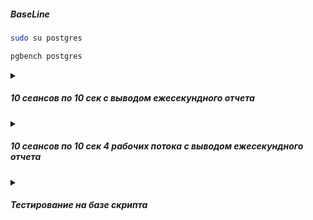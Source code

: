##### BaseLine
```bash
sudo su postgres
```
```bash
pgbench postgres
```

<details><summary><h5>10 сеансов по 10 сек с выводом ежесекундного отчета</h5></summary>

```bash
pgbench -P 1 -c 10 -T 10 postgres
```
</details>

<details><summary><h5>10 сеансов по 10 сек 4 рабочих потока с выводом ежесекундного отчета</h5></summary>

```bash
pgbench -P 1 -c 10 -j 4 -T 10 postgres
```

</details>

<details><summary><h5>Тестирование на базе скрипта</h5></summary>

Создаем базу и генерим данные
```sql
psql
CREATE DATABASE bm;
\c bm
CREATE TABLE t AS 
SELECT i AS id, random()*100 AS val
FROM generate_series(1, 10000000) i;
```
Пишем скрипт для тестирования
```sql
cat > ~/workload.sql << EOL
\set r random(1, 5000000)
SELECT id, val 
FROM t
WHERE id = :r;
EOL
```
Пускаем
```bash
pgbench -c 8 -j 4 -T 10 -f ~/workload.sql -U postgres bm
```
```bash
transaction type: /var/lib/postgresql/workload.sql
scaling factor: 1
query mode: simple
number of clients: 8
number of threads: 4
maximum number of tries: 1
duration: 10 s
number of transactions actually processed: 8
number of failed transactions: 0 (0.000%)
latency average = 18473.339 ms
initial connection time = 77.978 ms
tps = 0.433057 (without initial connection time)
```
Печально. Строим соотв индекс на таюличке
```sql
create index ix_t on t (id) include (val);

```
Проверяем
```bash
transaction type: /var/lib/postgresql/workload.sql
scaling factor: 1
query mode: simple
number of clients: 8
number of threads: 4
maximum number of tries: 1
duration: 10 s
number of transactions actually processed: 5452
number of failed transactions: 0 (0.000%)
latency average = 14.596 ms
initial connection time = 87.103 ms
```
Совсем другое дело

</details>
  

